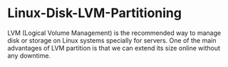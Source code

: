 # Linux-Disk-LVM-Partitioning
LVM (Logical Volume Management) is the recommended way to manage disk or storage on Linux systems specially for servers. One of the main advantages of LVM partition is that we can extend its size online without any downtime. 
